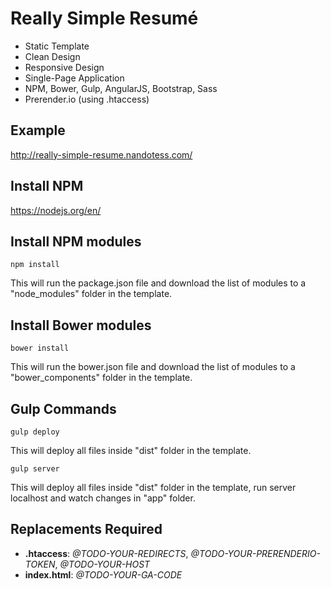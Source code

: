 # Really Simple Resumé
* Static Template
* Clean Design
* Responsive Design
* Single-Page Application
* NPM, Bower, Gulp, AngularJS, Bootstrap, Sass
* Prerender.io (using .htaccess)

## Example
http://really-simple-resume.nandotess.com/

## Install NPM
https://nodejs.org/en/

## Install NPM modules
`npm install`

This will run the package.json file and download the list of modules to a "node_modules" folder in the template.

## Install Bower modules
`bower install`

This will run the bower.json file and download the list of modules to a "bower_components" folder in the template.

## Gulp Commands
`gulp deploy`

This will deploy all files inside "dist" folder in the template.

`gulp server`

This will deploy all files inside "dist" folder in the template, run server localhost and watch changes in "app" folder.

## Replacements Required
* **.htaccess**: *@TODO-YOUR-REDIRECTS*, *@TODO-YOUR-PRERENDERIO-TOKEN*, *@TODO-YOUR-HOST*
* **index.html**: *@TODO-YOUR-GA-CODE*
